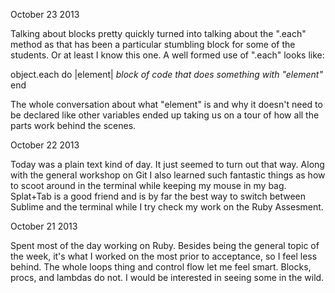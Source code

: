 October 23 2013

Talking about blocks pretty quickly turned into talking about the ".each" method as that has been a particular stumbling block for some of the students.  Or at least I know this one.  A well formed use of ".each" looks like:

object.each do |element|
_block of code that does something with "element"_
end

The whole conversation about what "element" is and why it doesn't need to be declared like other variables ended up taking us on a tour of how all the parts work behind the scenes.



October 22 2013

Today was a plain text kind of day.  It just seemed to turn out that way.  Along with the general workshop on Git I also learned such fantastic things as how to scoot around in the terminal while keeping my mouse in my bag.  Splat+Tab is a good friend and is by far the best way to switch between Sublime and the terminal while I try check my work on the Ruby Assesment.

October 21 2013

Spent most of the day working on Ruby.  Besides being the general topic of the week, it's what I worked on the most prior to acceptance, so I feel less behind.
The whole loops thing and control flow let me feel smart.  Blocks, procs, and lambdas do not.
I would be interested in seeing some in the wild.